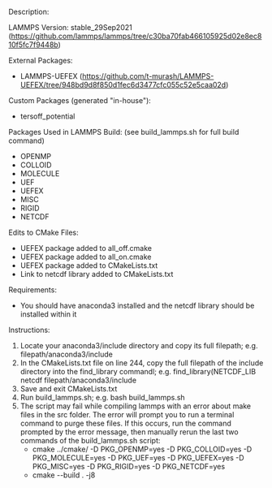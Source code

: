 Description: 

LAMMPS Version: stable_29Sep2021 (https://github.com/lammps/lammps/tree/c30ba70fab466105925d02e8ec810f5fc7f9448b)

External Packages:
- LAMMPS-UEFEX (https://github.com/t-murash/LAMMPS-UEFEX/tree/948bd9d8f850d1fec6d3477cfc055c52e5caa02d)

Custom Packages (generated "in-house"):
- tersoff_potential

Packages Used in LAMMPS Build:
(see build_lammps.sh for full build command)
- OPENMP
- COLLOID
- MOLECULE
- UEF
- UEFEX
- MISC
- RIGID
- NETCDF

Edits to CMake Files:
- UEFEX package added to all_off.cmake
- UEFEX package added to all_on.cmake
- UEFEX package added to CMakeLists.txt
- Link to netcdf library added to CMakeLists.txt


Requirements:
- You should have anaconda3 installed and the netcdf library should be installed within it

Instructions:
1. Locate your anaconda3/include directory and copy its full filepath; e.g. filepath/anaconda3/include
2. In the CMakeLists.txt file on line 244, copy the full filepath of the include directory into the find_library commandl; e.g. find_library(NETCDF_LIB netcdf filepath/anaconda3/include
3. Save and exit CMakeLists.txt
4. Run build_lammps.sh; e.g. bash build_lammps.sh 
5. The script may fail while compiling lammps with an error about make files in the src folder. The error will prompt you to run a terminal command to purge these files. If this occurs, run the command prompted by the error message, then manually rerun the last two commands of the build_lammps.sh script:
    - cmake ../cmake/ -D PKG_OPENMP=yes -D PKG_COLLOID=yes -D PKG_MOLECULE=yes -D PKG_UEF=yes -D PKG_UEFEX=yes -D PKG_MISC=yes -D PKG_RIGID=yes -D PKG_NETCDF=yes
    - cmake --build . -j8